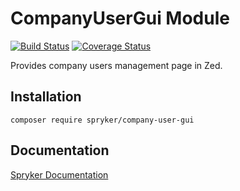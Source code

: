 # CompanyUserGui Module
[![Build Status](https://travis-ci.org/spryker/company-user-gui.svg)](https://travis-ci.org/spryker/company-user-gui)
[![Coverage Status](https://coveralls.io/repos/github/spryker/company-user-gui/badge.svg)](https://coveralls.io/github/spryker/company-user-gui)

Provides company users management page in Zed.

## Installation

```
composer require spryker/company-user-gui
```

## Documentation

[Spryker Documentation](https://academy.spryker.com/developing_with_spryker/module_guide/modules.html)
